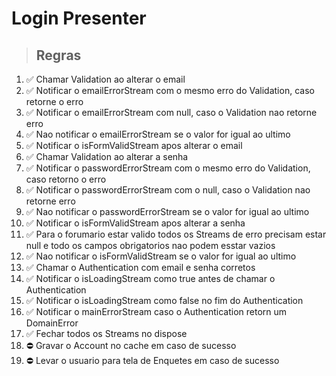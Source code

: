 # Login Presenter

> ## Regras

1. ✅ Chamar Validation ao alterar o email
2. ✅ Notificar o emailErrorStream com o mesmo erro do Validation, caso retorne o erro
3. ✅ Notificar o emailErrorStream com null, caso o Validation nao retorne erro
4. ✅ Nao notificar o emailErrorStream se o valor for igual ao ultimo
5. ✅ Notificar o isFormValidStream apos alterar o email
6. ✅ Chamar Validation ao alterar a senha
7. ✅ Notificar o passwordErrorStream com o mesmo erro do Validation, caso retorno o erro
8. ✅ Notificar o passwordErrorStream com o null, caso o Validation nao retorne erro
9. ✅ Nao notificar o passwordErrorStream se o valor for igual ao ultimo
10. ✅ Notificar o isFormValidStream apos alterar a senha
11. ✅ Para o forumario estar valido todos os Streams de erro precisam estar null e todo os campos obrigatorios nao podem esstar vazios
12. ✅ Nao notificar o isFormValidStream se o valor for igual ao ultimo
13. ✅ Chamar o Authentication com email e senha corretos
14. ✅ Notificar o isLoadingStream como true antes de chamar o Authentication
15. ✅ Notificar o isLoadingStream como false no fim do Authentication
16. ✅ Notificar o mainErrorStream caso o Authentication retorn um DomainError
17. ✅ Fechar todos os Streams no dispose
18. ⛔️ Gravar o Account no cache em caso de sucesso
19. ⛔️ Levar o usuario para tela de Enquetes em caso de sucesso